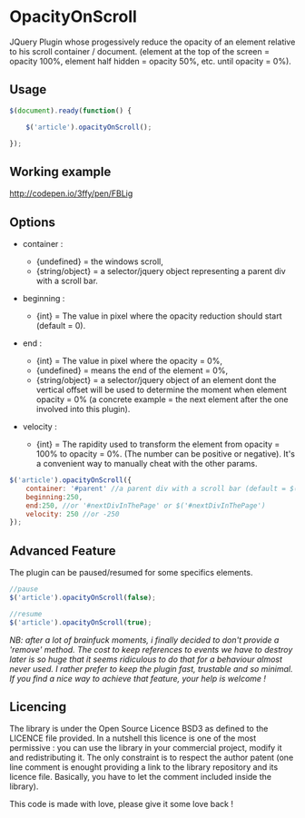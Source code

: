 OpacityOnScroll
===============

JQuery Plugin whose progessively reduce the opacity of an element relative to his scroll container / document.
(element at the top of the screen = opacity 100%, element half hidden = opacity 50%, etc. until opacity = 0%).

Usage
-----

```javascript
$(document).ready(function() {

    $('article').opacityOnScroll();

});
```

Working example
---------------

<http://codepen.io/3ffy/pen/FBLig>

Options
-------

* container : 
    - {undefined} = the windows scroll, 
    - {string/object} = a selector/jquery object representing a parent div with a scroll bar.
     
* beginning : 
    - {int} = The value in pixel where the opacity reduction should start (default = 0).
     
* end : 
    - {int} = The value in pixel where the opacity = 0%, 
    - {undefined} = means the end of the element = 0%, 
    - {string/object} = a selector/jquery object of an element dont the vertical offset will be used to determine the moment when element opacity = 0% (a concrete example = the next element after the one involved into this plugin).
 
* velocity :
    - {int} = The rapidity used to transform the element from opacity = 100% to opacity = 0%. (The number can be positive or negative). It's a convenient way to manually cheat with the other params.

    
```javascript
$('article').opacityOnScroll({ 
    container: '#parent' //a parent div with a scroll bar (default = $(window)). Can use a jquery object too : $('#parent');
    beginning:250,
    end:250, //or '#nextDivInThePage' or $('#nextDivInThePage')
    velocity: 250 //or -250
});
```

Advanced Feature
----------------

The plugin can be paused/resumed for some specifics elements.

```javascript
//pause
$('article').opacityOnScroll(false);

//resume
$('article').opacityOnScroll(true);
```

*NB: after a lot of brainfuck moments, i finally decided to don't provide a 'remove' method. The cost to keep references to events we have to destroy later is so huge that it seems ridiculous to do that for a behaviour almost never used. I rather prefer to keep the plugin fast, trustable and so minimal. If you find a nice way to achieve that feature, your help is welcome !*

Licencing
---------

The library is under the Open Source Licence BSD3 as defined to the LICENCE file provided.
In a nutshell this licence is one of the most permissive : you can use the library in your commercial project, modify it and redistributing it. The only constraint is to respect the author patent (one line comment is enought providing a link to the library repository and its licence file. Basically, you have to let the comment included inside the library).

This code is made with love, please give it some love back ! 